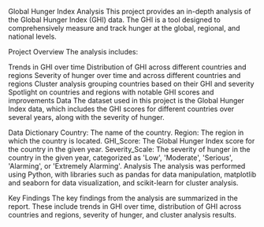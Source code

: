 Global Hunger Index Analysis
This project provides an in-depth analysis of the Global Hunger Index (GHI) data. The GHI is a tool designed to comprehensively measure and track hunger at the global, regional, and national levels.

Project Overview
The analysis includes:

Trends in GHI over time
Distribution of GHI across different countries and regions
Severity of hunger over time and across different countries and regions
Cluster analysis grouping countries based on their GHI and severity
Spotlight on countries and regions with notable GHI scores and improvements
Data
The dataset used in this project is the Global Hunger Index data, which includes the GHI scores for different countries over several years, along with the severity of hunger.

Data Dictionary
Country: The name of the country.
Region: The region in which the country is located.
GHI_Score<Year>: The Global Hunger Index score for the country in the given year.
Severity_Scale<Year>: The severity of hunger in the country in the given year, categorized as 'Low', 'Moderate', 'Serious', 'Alarming', or 'Extremely Alarming'.
Analysis
The analysis was performed using Python, with libraries such as pandas for data manipulation, matplotlib and seaborn for data visualization, and scikit-learn for cluster analysis.

Key Findings
The key findings from the analysis are summarized in the report. These include trends in GHI over time, distribution of GHI across countries and regions, severity of hunger, and cluster analysis results.
